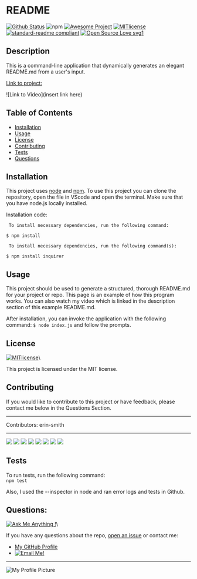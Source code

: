 

# README
[![Github Status](https://img.shields.io/badge/build-passing-green.svg)](https://shields.io/)
![npm](https://img.shields.io/npm/v/npm)
[![Awesome Project](https://img.shields.io/badge/%F0%9F%A4%A9-Awesome%20project-blueviolet.svg)](https://shields.io/)
[![MITlicense](https://img.shields.io/badge/license-MIT-blue.svg)](https://shields.io/)
[![standard-readme compliant](https://img.shields.io/badge/readme%20style-standard-brightgreen.svg?style=flat-square)](https://github.com/RichardLitt/standard-readme)
[![Open Source Love svg1](https://badges.frapsoft.com/os/v1/open-source.svg?v=103)](https://github.com/ellerbrock/open-source-badges/)

## Description
  This is a command-line application that dynamically generates an elegant README.md from a user's input.

[Link to project:](https://erin-smith.github.io/README/)   

![Link to Video](insert link here)    


## Table of Contents
* [Installation](#Installation)
* [Usage](#Usage)
* [License](#license)
* [Contributing](#Contributing)
* [Tests](#tests)
* [Questions](#Questions)
 
 
## Installation 
  This project uses [node](https://nodejs.org/en/) and [npm](https://www.npmjs.com/). To use this project you can clone the repository, open the file in VScode and open the terminal.  Make sure that you have node.js locally installed. 

Installation code:  

     To install necessary dependencies, run the following command:
  `$ npm install`  

     To install necessary dependencies, run the following command(s):  
`$ npm install inquirer`

## Usage 
  This project should be used to generate a structured, thorough README.md for your project or repo. This page is an example of how this program works.  You can also watch my video which is linked in the description section of this example README.md.  
  
  After installation, you can invoke the application with the following command: `$ node index.js` and follow the prompts.

## License 
[![MITlicense](https://img.shields.io/badge/license-MIT-blue.svg)](https://shields.io/)\

This project is licensed under the MIT license. 

## Contributing   
 If you would like to contribute to this project or have feedback, please contact me below in the Questions Section.
***
 Contributors: erin-smith   
***
[![](https://sourcerer.io/fame/erin-smith/erin-smith/README/images/0)](https://sourcerer.io/fame/erin-smith/erin-smith/README/links/0)
[![](https://sourcerer.io/fame/erin-smith/erin-smith/README/images/1)](https://sourcerer.io/fame/erin-smith/erin-smith/README/links/1)
[![](https://sourcerer.io/fame/erin-smith/erin-smith/README/images/2)](https://sourcerer.io/fame/erin-smith/erin-smith/README/links/2)
[![](https://sourcerer.io/fame/erin-smith/erin-smith/README/images/3)](https://sourcerer.io/fame/erin-smith/erin-smith/README/links/3)
[![](https://sourcerer.io/fame/erin-smith/erin-smith/README/images/4)](https://sourcerer.io/fame/erin-smith/erin-smith/README/links/4)
[![](https://sourcerer.io/fame/erin-smith/erin-smith/README/images/5)](https://sourcerer.io/fame/erin-smith/erin-smith/README/links/5)
[![](https://sourcerer.io/fame/erin-smith/erin-smith/README/images/6)](https://sourcerer.io/fame/erin-smith/erin-smith/README/links/6)
[![](https://sourcerer.io/fame/erin-smith/erin-smith/README/images/7)](https://sourcerer.io/fame/erin-smith/erin-smith/README/links/7) 


## Tests 
  To run tests, run the following command:\
  `npm test`  

  Also, I used the --inspector in node and ran error logs and tests in Github.

## Questions:  
[![Ask Me Anything !](https://img.shields.io/badge/Ask%20me-anything-1abc9c.svg)](https://GitHub.com/erin-smith)\  

  If you have any questions about the repo, [open an issue](https://github.com/erin-smith/README/issues/new) or contact me:  

* [My GitHub Profile](http://github.com/erin-smith)
* [![Email Me!](https://img.shields.io/badge/email:-erin.acumen@gmail.com-9cf.svg)]("mailto:erin.acumen@gmail.com")
***
 ![My Profile Picture](https://avatars.githubusercontent.com/erin-smith?size=300)